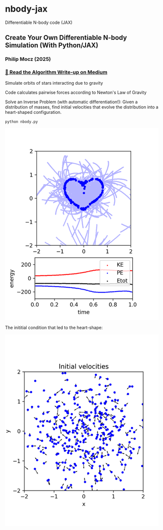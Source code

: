 # nbody-jax
Differentiable N-body code (JAX)

## Create Your Own Differentiable N-body Simulation (With Python/JAX)

### Philip Mocz (2025)

### [📝 Read the Algorithm Write-up on Medium](https://medium.com/swlh/XXX)

Simulate orbits of stars interacting due to gravity

Code calculates pairwise forces according to Newton's Law of Gravity

Solve an Inverse Problem (with automatic differentiation!):
Given a distribution of masses, find initial velocities
that evolve the distribution into a heart-shaped configuration.

```
python nbody.py
```

![Simulation](./heart-nbody.png)

The inititial condition that led to the heart-shape:

![Initial Conditions](./heart-ics.png)
